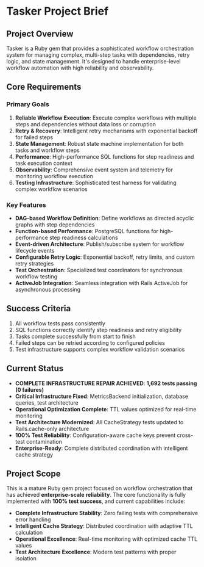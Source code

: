 # Tasker Project Brief

## Project Overview
Tasker is a Ruby gem that provides a sophisticated workflow orchestration system for managing complex, multi-step tasks with dependencies, retry logic, and state management. It's designed to handle enterprise-level workflow automation with high reliability and observability.

## Core Requirements

### Primary Goals
1. **Reliable Workflow Execution**: Execute complex workflows with multiple steps and dependencies without data loss or corruption
2. **Retry & Recovery**: Intelligent retry mechanisms with exponential backoff for failed steps
3. **State Management**: Robust state machine implementation for both tasks and workflow steps
4. **Performance**: High-performance SQL functions for step readiness and task execution context
5. **Observability**: Comprehensive event system and telemetry for monitoring workflow execution
6. **Testing Infrastructure**: Sophisticated test harness for validating complex workflow scenarios

### Key Features
- **DAG-based Workflow Definition**: Define workflows as directed acyclic graphs with step dependencies
- **Function-based Performance**: PostgreSQL functions for high-performance step readiness calculations
- **Event-driven Architecture**: Publish/subscribe system for workflow lifecycle events
- **Configurable Retry Logic**: Exponential backoff, retry limits, and custom retry strategies
- **Test Orchestration**: Specialized test coordinators for synchronous workflow testing
- **ActiveJob Integration**: Seamless integration with Rails ActiveJob for asynchronous processing

## Success Criteria
1. All workflow tests pass consistently
2. SQL functions correctly identify step readiness and retry eligibility
3. Tasks complete successfully from start to finish
4. Failed steps can be retried according to configured policies
5. Test infrastructure supports complex workflow validation scenarios

## Current Status
- **COMPLETE INFRASTRUCTURE REPAIR ACHIEVED**: **1,692 tests passing (0 failures)**
- **Critical Infrastructure Fixed**: MetricsBackend initialization, database queries, test architecture
- **Operational Optimization Complete**: TTL values optimized for real-time monitoring
- **Test Architecture Modernized**: All CacheStrategy tests updated to Rails.cache-only architecture
- **100% Test Reliability**: Configuration-aware cache keys prevent cross-test contamination
- **Enterprise-Ready**: Complete distributed coordination with intelligent cache strategy

## Project Scope
This is a mature Ruby gem project focused on workflow orchestration that has achieved **enterprise-scale reliability**. The core functionality is fully implemented with **100% test success**, and current capabilities include:
- **Complete Infrastructure Stability**: Zero failing tests with comprehensive error handling
- **Intelligent Cache Strategy**: Distributed coordination with adaptive TTL calculation
- **Operational Excellence**: Real-time monitoring with optimized cache TTL values
- **Test Architecture Excellence**: Modern test patterns with proper isolation
